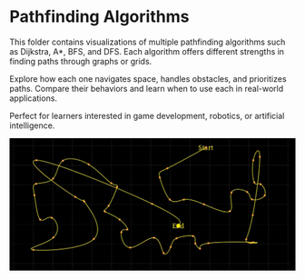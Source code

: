 # Pathfinding Algorithms

This folder contains visualizations of multiple pathfinding algorithms such as Dijkstra, A*, BFS, and DFS. Each algorithm offers different strengths in finding paths through graphs or grids.

Explore how each one navigates space, handles obstacles, and prioritizes paths. Compare their behaviors and learn when to use each in real-world applications.

Perfect for learners interested in game development, robotics, or artificial intelligence.

![Animation Preview](preview.png)
